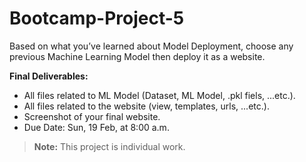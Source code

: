 # Bootcamp-Project-5

Based on what you’ve learned about Model Deployment, choose any previous Machine Learning Model then deploy it as a website.

**Final Deliverables:**
- All files related to ML Model (Dataset, ML Model, .pkl fiels, ...etc.).
- All files related to the website (view, templates, urls, ...etc.).
- Screenshot of your final website.
- Due Date: Sun, 19 Feb, at 8:00 a.m.
> **Note:** This project is individual work.

